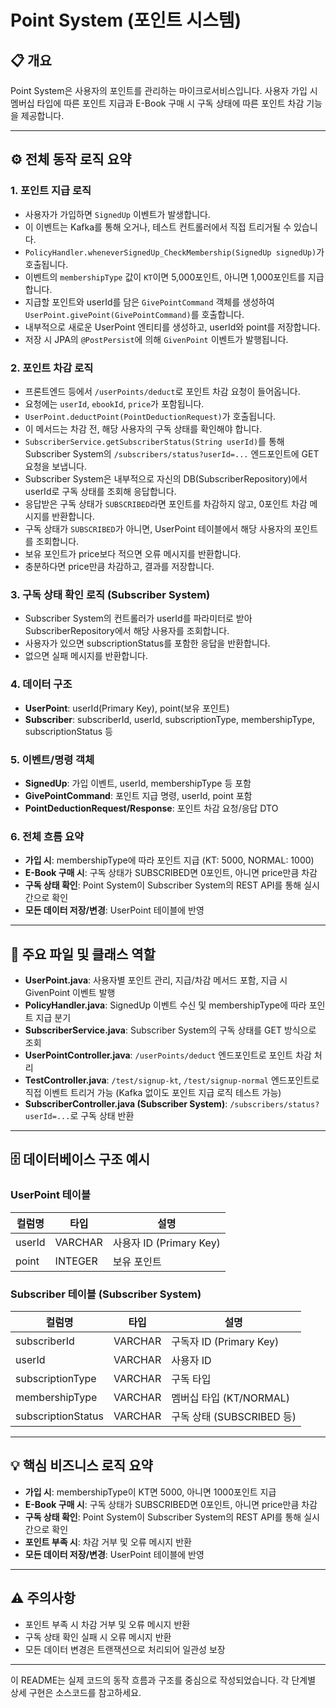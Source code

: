 # Point System (포인트 시스템)

## 📋 개요

Point System은 사용자의 포인트를 관리하는 마이크로서비스입니다. 사용자 가입 시 멤버십 타입에 따른 포인트 지급과 E-Book 구매 시 구독 상태에 따른 포인트 차감 기능을 제공합니다.

---

## ⚙️ 전체 동작 로직 요약

### 1. 포인트 지급 로직
- 사용자가 가입하면 `SignedUp` 이벤트가 발생합니다.
- 이 이벤트는 Kafka를 통해 오거나, 테스트 컨트롤러에서 직접 트리거될 수 있습니다.
- `PolicyHandler.wheneverSignedUp_CheckMembership(SignedUp signedUp)`가 호출됩니다.
- 이벤트의 `membershipType` 값이 `KT`이면 5,000포인트, 아니면 1,000포인트를 지급합니다.
- 지급할 포인트와 userId를 담은 `GivePointCommand` 객체를 생성하여 `UserPoint.givePoint(GivePointCommand)`를 호출합니다.
- 내부적으로 새로운 UserPoint 엔티티를 생성하고, userId와 point를 저장합니다.
- 저장 시 JPA의 `@PostPersist`에 의해 `GivenPoint` 이벤트가 발행됩니다.

### 2. 포인트 차감 로직
- 프론트엔드 등에서 `/userPoints/deduct`로 포인트 차감 요청이 들어옵니다.
- 요청에는 `userId`, `ebookId`, `price`가 포함됩니다.
- `UserPoint.deductPoint(PointDeductionRequest)`가 호출됩니다.
- 이 메서드는 차감 전, 해당 사용자의 구독 상태를 확인해야 합니다.
- `SubscriberService.getSubscriberStatus(String userId)`를 통해 Subscriber System의 `/subscribers/status?userId=...` 엔드포인트에 GET 요청을 보냅니다.
- Subscriber System은 내부적으로 자신의 DB(SubscriberRepository)에서 userId로 구독 상태를 조회해 응답합니다.
- 응답받은 구독 상태가 `SUBSCRIBED`라면 포인트를 차감하지 않고, 0포인트 차감 메시지를 반환합니다.
- 구독 상태가 `SUBSCRIBED`가 아니면, UserPoint 테이블에서 해당 사용자의 포인트를 조회합니다.
- 보유 포인트가 price보다 적으면 오류 메시지를 반환합니다.
- 충분하다면 price만큼 차감하고, 결과를 저장합니다.

### 3. 구독 상태 확인 로직 (Subscriber System)
- Subscriber System의 컨트롤러가 userId를 파라미터로 받아 SubscriberRepository에서 해당 사용자를 조회합니다.
- 사용자가 있으면 subscriptionStatus를 포함한 응답을 반환합니다.
- 없으면 실패 메시지를 반환합니다.

### 4. 데이터 구조
- **UserPoint**: userId(Primary Key), point(보유 포인트)
- **Subscriber**: subscriberId, userId, subscriptionType, membershipType, subscriptionStatus 등

### 5. 이벤트/명령 객체
- **SignedUp**: 가입 이벤트, userId, membershipType 등 포함
- **GivePointCommand**: 포인트 지급 명령, userId, point 포함
- **PointDeductionRequest/Response**: 포인트 차감 요청/응답 DTO

### 6. 전체 흐름 요약
- **가입 시**: membershipType에 따라 포인트 지급 (KT: 5000, NORMAL: 1000)
- **E-Book 구매 시**: 구독 상태가 SUBSCRIBED면 0포인트, 아니면 price만큼 차감
- **구독 상태 확인**: Point System이 Subscriber System의 REST API를 통해 실시간으로 확인
- **모든 데이터 저장/변경**: UserPoint 테이블에 반영

---

## 📁 주요 파일 및 클래스 역할

- **UserPoint.java**: 사용자별 포인트 관리, 지급/차감 메서드 포함, 지급 시 GivenPoint 이벤트 발행
- **PolicyHandler.java**: SignedUp 이벤트 수신 및 membershipType에 따라 포인트 지급 분기
- **SubscriberService.java**: Subscriber System의 구독 상태를 GET 방식으로 조회
- **UserPointController.java**: `/userPoints/deduct` 엔드포인트로 포인트 차감 처리
- **TestController.java**: `/test/signup-kt`, `/test/signup-normal` 엔드포인트로 직접 이벤트 트리거 가능 (Kafka 없이도 포인트 지급 로직 테스트 가능)
- **SubscriberController.java (Subscriber System)**: `/subscribers/status?userId=...`로 구독 상태 반환

---

## 🗄️ 데이터베이스 구조 예시

### UserPoint 테이블
| 컬럼명 | 타입 | 설명 |
|--------|------|------|
| userId | VARCHAR | 사용자 ID (Primary Key) |
| point | INTEGER | 보유 포인트 |

### Subscriber 테이블 (Subscriber System)
| 컬럼명 | 타입 | 설명 |
|--------|------|------|
| subscriberId | VARCHAR | 구독자 ID (Primary Key) |
| userId | VARCHAR | 사용자 ID |
| subscriptionType | VARCHAR | 구독 타입 |
| membershipType | VARCHAR | 멤버십 타입 (KT/NORMAL) |
| subscriptionStatus | VARCHAR | 구독 상태 (SUBSCRIBED 등) |

---

## 💡 핵심 비즈니스 로직 요약

- **가입 시**: membershipType이 KT면 5000, 아니면 1000포인트 지급
- **E-Book 구매 시**: 구독 상태가 SUBSCRIBED면 0포인트, 아니면 price만큼 차감
- **구독 상태 확인**: Point System이 Subscriber System의 REST API를 통해 실시간으로 확인
- **포인트 부족 시**: 차감 거부 및 오류 메시지 반환
- **모든 데이터 저장/변경**: UserPoint 테이블에 반영

---

## ⚠️ 주의사항

- 포인트 부족 시 차감 거부 및 오류 메시지 반환
- 구독 상태 확인 실패 시 오류 메시지 반환
- 모든 데이터 변경은 트랜잭션으로 처리되어 일관성 보장

---

이 README는 실제 코드의 동작 흐름과 구조를 중심으로 작성되었습니다. 각 단계별 상세 구현은 소스코드를 참고하세요.
